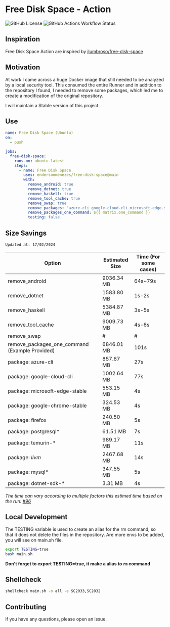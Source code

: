# Free Disk Space - Action

![GitHub License](https://img.shields.io/github/license/endersonmenezes/free-disk-space?label=Project%20License)
![GitHub Actions Workflow Status](https://img.shields.io/github/actions/workflow/status/endersonmenezes/free-disk-space/testing.yaml)


## Inspiration

Free Disk Space Action are inspired by [jlumbroso/free-disk-space](https://github.com/jlumbroso/free-disk-space)

## Motivation

At work I came across a huge Docker image that still needed to be analyzed by a local security tool. This consumed the entire Runner and in addition to the repository I found, I needed to remove some packages, which led me to create a modification of the original repository.

I will maintain a Stable version of this project.

## Use

```yaml
name: Free Disk Space (Ubuntu)
on:
  - push

jobs:
  free-disk-space:
    runs-on: ubuntu-latest
    steps:
      - name: Free Disk Space
        uses: endersonmenezes/free-disk-space@main
        with:
          remove_android: true
          remove_dotnet: true
          remove_haskell: true
          remove_tool_cache: true
          remove_swap: true
          remove_packages: "azure-cli google-cloud-cli microsoft-edge-stable google-chrome-stable firefox postgresql* temurin-* *llvm* mysql*"
          remove_packages_one_command: ${{ matrix.one_command }}
          testing: false
```

## Size Savings

`Updated at: 17/02/2024`

| Option | Estimated Size | Time (For some cases) |
| ------ | -------------- | ---- |
| remove_android | 9036.34 MB | 64s~79s |
| remove_dotnet | 1583.80 MB | 1s-2s |
| remove_haskell | 5384.87 MB | 3s-5s |
| remove_tool_cache | 9009.73 MB | 4s-6s |
| remove_swap | # | # |
| remove_packages_one_command (Example Provided) | 6846.01 MB | 101s |
| package: azure-cli | 857.67 MB | 27s |
| package: google-cloud-cli | 1002.64 MB | 77s |
| package: microsoft-edge-stable | 553.15 MB | 4s |
| package: google-chrome-stable | 324.53 MB | 4s |
| package: firefox | 240.50 MB | 5s |
| package: postgresql* | 61.51 MB | 7s |
| package: temurin-* | 989.17 MB | 11s |
| package: *llvm* | 2467.68 MB | 14s |
| package: mysql* | 347.55 MB | 5s |
| package: dotnet-sdk-* | 3.31 MB | 4s |

_The time can vary according to multiple factors this estimed time based on the run: [#96](https://github.com/endersonmenezes/free-disk-space/actions/runs/7941840875/job/21684563626)_


## Local Development

The TESTING variable is used to create an alias for the rm command, so that it does not delete the files in the repository.
Are more envs to be added, you will see on main.sh file.

```bash
export TESTING=true
bash main.sh
```

**Don't forget to export TESTING=true, it make a alias to `rm` command**

## Shellcheck

```bash
shellcheck main.sh -o all -e SC2033,SC2032
```

## Contributing

If you have any questions, please open an issue.
